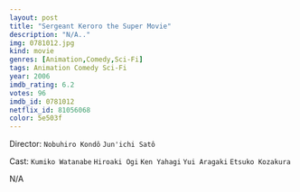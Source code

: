 ```yaml
---
layout: post
title: "Sergeant Keroro the Super Movie"
description: "N/A.."
img: 0781012.jpg
kind: movie
genres: [Animation,Comedy,Sci-Fi]
tags: Animation Comedy Sci-Fi 
year: 2006
imdb_rating: 6.2
votes: 96
imdb_id: 0781012
netflix_id: 81056068
color: 5e503f
---
```

Director: `Nobuhiro Kondô` `Jun'ichi Satô`  

Cast: `Kumiko Watanabe` `Hiroaki Ogi` `Ken Yahagi` `Yui Aragaki` `Etsuko Kozakura` 

N/A